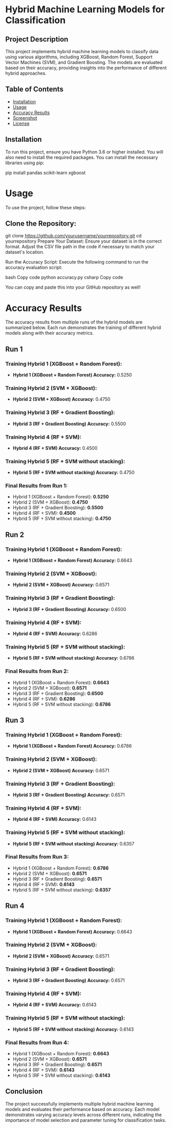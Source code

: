 # Hybrid Machine Learning Models for Classification

## Project Description
This project implements hybrid machine learning models to classify data using various algorithms, including XGBoost, Random Forest, Support Vector Machines (SVM), and Gradient Boosting. The models are evaluated based on their accuracy, providing insights into the performance of different hybrid approaches.

## Table of Contents
- [Installation](#installation)
- [Usage](#usage)
- [Accuracy Results](#accuracy-results)
- [Screenshot](#screenshot)
- [License](#license)

## Installation
To run this project, ensure you have Python 3.6 or higher installed. You will also need to install the required packages. You can install the necessary libraries using pip:


pip install pandas scikit-learn xgboost
# Usage

To use the project, follow these steps:

## Clone the Repository:

git clone https://github.com/yourusername/yourrepository.git
cd yourrepository
Prepare Your Dataset:
Ensure your dataset is in the correct format. Adjust the CSV file path in the code if necessary to match your dataset's location.

Run the Accuracy Script:
Execute the following command to run the accuracy evaluation script:

bash
Copy code
python accuracy.py
csharp
Copy code

You can copy and paste this into your GitHub repository as well!


# Accuracy Results

The accuracy results from multiple runs of the hybrid models are summarized below. Each run demonstrates the training of different hybrid models along with their accuracy metrics.

## Run 1
### Training Hybrid 1 (XGBoost + Random Forest):
- **Hybrid 1 (XGBoost + Random Forest) Accuracy:** 0.5250

### Training Hybrid 2 (SVM + XGBoost):
- **Hybrid 2 (SVM + XGBoost) Accuracy:** 0.4750

### Training Hybrid 3 (RF + Gradient Boosting):
- **Hybrid 3 (RF + Gradient Boosting) Accuracy:** 0.5500

### Training Hybrid 4 (RF + SVM):
- **Hybrid 4 (RF + SVM) Accuracy:** 0.4500

### Training Hybrid 5 (RF + SVM without stacking):
- **Hybrid 5 (RF + SVM without stacking) Accuracy:** 0.4750

### Final Results from Run 1:
- Hybrid 1 (XGBoost + Random Forest): **0.5250**
- Hybrid 2 (SVM + XGBoost): **0.4750**
- Hybrid 3 (RF + Gradient Boosting): **0.5500**
- Hybrid 4 (RF + SVM): **0.4500**
- Hybrid 5 (RF + SVM without stacking): **0.4750**

## Run 2
### Training Hybrid 1 (XGBoost + Random Forest):
- **Hybrid 1 (XGBoost + Random Forest) Accuracy:** 0.6643

### Training Hybrid 2 (SVM + XGBoost):
- **Hybrid 2 (SVM + XGBoost) Accuracy:** 0.6571

### Training Hybrid 3 (RF + Gradient Boosting):
- **Hybrid 3 (RF + Gradient Boosting) Accuracy:** 0.6500

### Training Hybrid 4 (RF + SVM):
- **Hybrid 4 (RF + SVM) Accuracy:** 0.6286

### Training Hybrid 5 (RF + SVM without stacking):
- **Hybrid 5 (RF + SVM without stacking) Accuracy:** 0.6786

### Final Results from Run 2:
- Hybrid 1 (XGBoost + Random Forest): **0.6643**
- Hybrid 2 (SVM + XGBoost): **0.6571**
- Hybrid 3 (RF + Gradient Boosting): **0.6500**
- Hybrid 4 (RF + SVM): **0.6286**
- Hybrid 5 (RF + SVM without stacking): **0.6786**

## Run 3
### Training Hybrid 1 (XGBoost + Random Forest):
- **Hybrid 1 (XGBoost + Random Forest) Accuracy:** 0.6786

### Training Hybrid 2 (SVM + XGBoost):
- **Hybrid 2 (SVM + XGBoost) Accuracy:** 0.6571

### Training Hybrid 3 (RF + Gradient Boosting):
- **Hybrid 3 (RF + Gradient Boosting) Accuracy:** 0.6571

### Training Hybrid 4 (RF + SVM):
- **Hybrid 4 (RF + SVM) Accuracy:** 0.6143

### Training Hybrid 5 (RF + SVM without stacking):
- **Hybrid 5 (RF + SVM without stacking) Accuracy:** 0.6357

### Final Results from Run 3:
- Hybrid 1 (XGBoost + Random Forest): **0.6786**
- Hybrid 2 (SVM + XGBoost): **0.6571**
- Hybrid 3 (RF + Gradient Boosting): **0.6571**
- Hybrid 4 (RF + SVM): **0.6143**
- Hybrid 5 (RF + SVM without stacking): **0.6357**

## Run 4
### Training Hybrid 1 (XGBoost + Random Forest):
- **Hybrid 1 (XGBoost + Random Forest) Accuracy:** 0.6643

### Training Hybrid 2 (SVM + XGBoost):
- **Hybrid 2 (SVM + XGBoost) Accuracy:** 0.6571

### Training Hybrid 3 (RF + Gradient Boosting):
- **Hybrid 3 (RF + Gradient Boosting) Accuracy:** 0.6571

### Training Hybrid 4 (RF + SVM):
- **Hybrid 4 (RF + SVM) Accuracy:** 0.6143

### Training Hybrid 5 (RF + SVM without stacking):
- **Hybrid 5 (RF + SVM without stacking) Accuracy:** 0.6143

### Final Results from Run 4:
- Hybrid 1 (XGBoost + Random Forest): **0.6643**
- Hybrid 2 (SVM + XGBoost): **0.6571**
- Hybrid 3 (RF + Gradient Boosting): **0.6571**
- Hybrid 4 (RF + SVM): **0.6143**
- Hybrid 5 (RF + SVM without stacking): **0.6143**

## Conclusion
The project successfully implements multiple hybrid machine learning models and evaluates their performance based on accuracy. Each model demonstrates varying accuracy levels across different runs, indicating the importance of model selection and parameter tuning for classification tasks.
